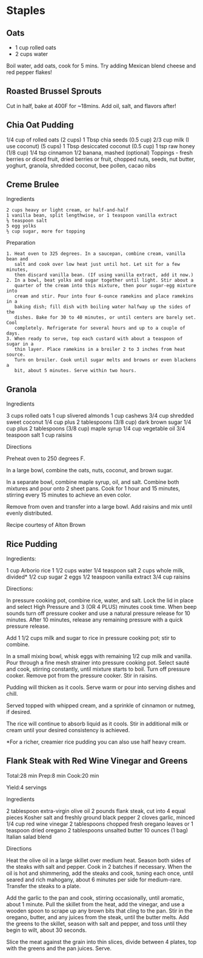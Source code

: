 # Staples

## Oats

 - 1 cup rolled oats
 - 2 cups water

Boil water, add oats, cook for 5 mins.
Try adding Mexican blend cheese and red pepper flakes!


## Roasted Brussel Sprouts

Cut in half, bake at 400F for ~18mins.  Add oil, salt, and flavors after!


## Chia Oat Pudding

1/4 cup of rolled oats (2 cups)
1 Tbsp chia seeds (0.5 cup)
2/3 cup milk (I use coconut) (5 cups)
1 Tbsp desiccated coconut (0.5 cup)
1 tsp raw honey (1/8 cup)
1/4 tsp cinnamon
1/2 banana, mashed (optional)
Toppings - fresh berries or diced fruit, dried berries or fruit, chopped nuts,
seeds, nut butter, yoghurt, granola, shredded coconut, bee pollen, cacao nibs


## Creme Brulee

Ingredients

    2 cups heavy or light cream, or half-and-half
    1 vanilla bean, split lengthwise, or 1 teaspoon vanilla extract
    ⅛ teaspoon salt
    5 egg yolks
    ½ cup sugar, more for topping

Preparation

    1. Heat oven to 325 degrees. In a saucepan, combine cream, vanilla bean and
       salt and cook over low heat just until hot. Let sit for a few minutes,
       then discard vanilla bean. (If using vanilla extract, add it now.)
    2. In a bowl, beat yolks and sugar together until light. Stir about a
       quarter of the cream into this mixture, then pour sugar-egg mixture into
       cream and stir. Pour into four 6-ounce ramekins and place ramekins in a
       baking dish; fill dish with boiling water halfway up the sides of the
       dishes. Bake for 30 to 40 minutes, or until centers are barely set. Cool
       completely. Refrigerate for several hours and up to a couple of days.
    3. When ready to serve, top each custard with about a teaspoon of sugar in a
       thin layer. Place ramekins in a broiler 2 to 3 inches from heat source.
       Turn on broiler. Cook until sugar melts and browns or even blackens a
       bit, about 5 minutes. Serve within two hours.


## Granola
    
Ingredients

3 cups rolled oats
1 cup slivered almonds
1 cup cashews
3/4 cup shredded sweet coconut
1/4 cup plus 2 tablespoons (3/8 cup) dark brown sugar
1/4 cup plus 2 tablespoons (3/8 cup) maple syrup
1/4 cup vegetable oil
3/4 teaspoon salt
1 cup raisins

Directions

Preheat oven to 250 degrees F.

In a large bowl, combine the oats, nuts, coconut, and brown sugar.

In a separate bowl, combine maple syrup, oil, and salt. Combine both mixtures
and pour onto 2 sheet pans. Cook for 1 hour and 15 minutes, stirring every 15
minutes to achieve an even color.

Remove from oven and transfer into a large bowl. Add raisins and mix until
evenly distributed.

Recipe courtesy of Alton Brown


## Rice Pudding

Ingredients:

1 cup Arborio rice
1 1/2 cups water
1/4 teaspoon salt
2 cups whole milk, divided*
1/2 cup sugar
2 eggs
1/2 teaspoon vanilla extract
3/4 cup raisins

Directions:

In pressure cooking pot, combine rice, water, and salt. Lock the lid in place
and select High Pressure and 3 (OR 4 PLUS) minutes cook time. When beep sounds
turn off pressure cooker and use a natural pressure release for 10 minutes.
After 10 minutes, release any remaining pressure with a quick pressure release.

Add 1 1/2 cups milk and sugar to rice in pressure cooking pot; stir to combine.

In a small mixing bowl, whisk eggs with remaining 1/2 cup milk and vanilla. Pour
through a fine mesh strainer into pressure cooking pot. Select sauté and cook,
stirring constantly, until mixture starts to boil. Turn off pressure cooker.
Remove pot from the pressure cooker. Stir in raisins.

Pudding will thicken as it cools. Serve warm or pour into serving dishes and
chill.

Served topped with whipped cream, and a sprinkle of cinnamon or nutmeg, if
desired.

The rice will continue to absorb liquid as it cools. Stir in additional milk or
cream until your desired consistency is achieved.

*For a richer, creamier rice pudding you can also use half heavy cream.


## Flank Steak with Red Wine Vinegar and Greens

Total:28 min
Prep:8 min
Cook:20 min

Yield:4 servings

Ingredients

2 tablespoon extra-virgin olive oil
2 pounds flank steak, cut into 4 equal pieces
Kosher salt and freshly ground black pepper
2 cloves garlic, minced
1/4 cup red wine vinegar
2 tablespoons chopped fresh oregano leaves or 1 teaspoon dried oregano
2 tablespoons unsalted butter
10 ounces (1 bag) Italian salad blend

Directions

Heat the olive oil in a large skillet over medium heat. Season both sides of the
steaks with salt and pepper. Cook in 2 batches if necessary. When the oil is hot
and shimmering, add the steaks and cook, tuning each once, until seared and rich
mahogany, about 6 minutes per side for medium-rare. Transfer the steaks to a
plate.

Add the garlic to the pan and cook, stirring occasionally, until aromatic, about
1 minute. Pull the skillet from the heat, add the vinegar, and use a wooden
spoon to scrape up any brown bits that cling to the pan. Stir in the oregano,
butter, and any juices from the steak, until the butter melts. Add the greens to
the skillet, season with salt and pepper, and toss until they begin to wilt,
about 30 seconds.

Slice the meat against the grain into thin slices, divide between 4 plates, top
with the greens and the pan juices. Serve.


